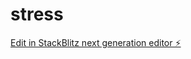 # stress

[Edit in StackBlitz next generation editor ⚡️](https://stackblitz.com/~/github.com/kwizeracobaye/stress)